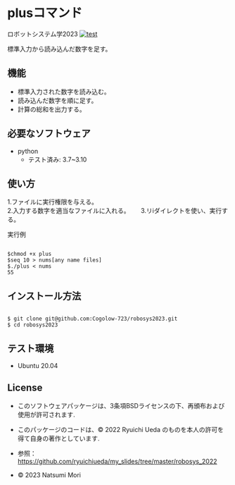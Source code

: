 # plusコマンド
ロボットシステム学2023
[![test](https://github.com/Cogolow-723/robosys2023/actions/workflows/test.yml/badge.svg)](https://github.com/Cogolow-723/robosys2023/actions/workflows/test.yml)

標準入力から読み込んだ数字を足す。

## 機能
- 標準入力された数字を読み込む。
- 読み込んだ数字を順に足す。
- 計算の総和を出力する。

## 必要なソフトウェア
* python
  * テスト済み: 3.7~3.10

## 使い方
1.ファイルに実行権限を与える。  
2.入力する数字を適当なファイルに入れる。　　
3.リiダイレクトを使い、実行する。  

実行例
```

$chmod +x plus
$seq 10 > nums[any name files]
$./plus < nums
55

```

## インストール方法

```

$ git clone git@github.com:Cogolow-723/robosys2023.git
$ cd robosys2023

```

## テスト環境
* Ubuntu 20.04

##  License
* このソフトウェアパッケージは、3条項BSDライセンスの下、再頒布および使用が許可されます.
* このパッケージのコードは、© 2022 Ryuichi Ueda のものを本人の許可を得て自身の著作としています.
 * 参照：https://github.com/ryuichiueda/my_slides/tree/master/robosys_2022

* © 2023 Natsumi Mori
